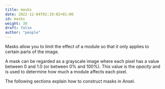 ```yaml
---
title: masks
date: 2022-12-04T02:19:02+01:00
id: masks
weight: 30
draft: false
author: "people"
---
```


Masks allow you to limit the effect of a module so that it only applies to certain parts of the image.

A mask can be regarded as a grayscale image where each pixel has a value between 0 and 1.0 (or between 0% and 100%). This value is the _opacity_ and is used to determine how much a module affects each pixel.

The following sections explain how to construct masks in Ansel.
